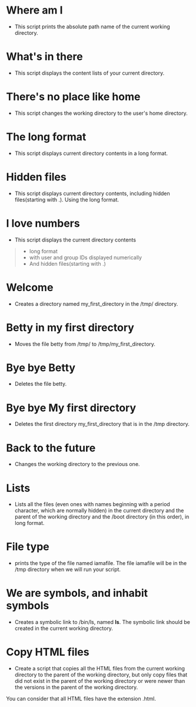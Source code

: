 # Where am I
* This script prints the absolute path name of the current working directory.

# What's in there
- This script displays the content lists of your current directory.

# There's no place like home
* This script changes the working directory to the user's home directory.

# The long format
* This script displays current directory contents in a long format.

# Hidden files
* This script displays current directory contents, including hidden files(starting with .). Using the long format.

# I love numbers
- This script displays the current directory contents
> * long format
> * with user and group IDs displayed numerically
> * And hidden files(starting with .)

# Welcome
- Creates a directory named my_first_directory in the /tmp/ directory.

# Betty in my first directory
- Moves the file betty from /tmp/ to /tmp/my_first_directory.

# Bye bye Betty
- Deletes the file betty.

# Bye bye My first directory
- Deletes the first directory my_first_directory that is in the /tmp directory.

# Back to the future
- Changes the working directory to the previous one.

# Lists
- Lists all the files  (even ones with names beginning with a period character, which are normally hidden) in the current directory and the parent of the working directory and the /boot directory (in this order), in long format.

# File type
- prints the type of the file named iamafile. The file iamafile will be in the /tmp directory when we will run your script.

# We are symbols, and inhabit symbols
- Creates a symbolic link to /bin/ls, named __ls__. The symbolic link should be created in the current working directory.

# Copy HTML files
- Create a script that copies all the HTML files from the current working directory to the parent of the working directory, but only copy files that did not exist in the parent of the working directory or were newer than the versions in the parent of the working directory.

You can consider that all HTML files have the extension .html.
